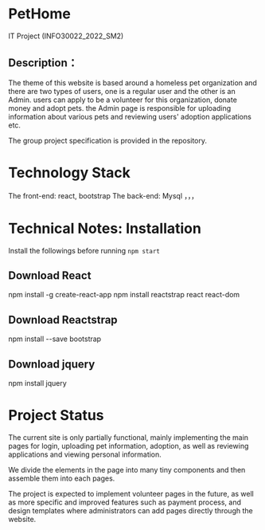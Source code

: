 # PetHome
IT Project (INFO30022_2022_SM2)
## Description：
The theme of this website is based around a homeless pet organization and there are two types of users, one is a regular user and the other is an Admin. users can apply to be a volunteer for this organization, donate money and adopt pets. the Admin page is responsible for uploading information about various pets and reviewing users' adoption applications etc.

The group project specification is provided in the repository.

# Technology Stack
The front-end: react, bootstrap
The back-end: Mysql
，，，

# Technical Notes: Installation
Install the followings before running `npm start`

## Download React
npm install -g create-react-app
npm install reactstrap react react-dom

## Download Reactstrap
npm install --save bootstrap

## Download  jquery
npm install jquery

# Project Status
The current site is only partially functional, mainly implementing the main pages for login, uploading pet information, adoption, as well as reviewing applications and viewing personal information.

We divide the elements in the page into many tiny components and then assemble them into each pages.

The project is expected to implement volunteer pages in the future, as well as more specific and improved features such as payment process, and design templates where administrators can add pages directly through the website.